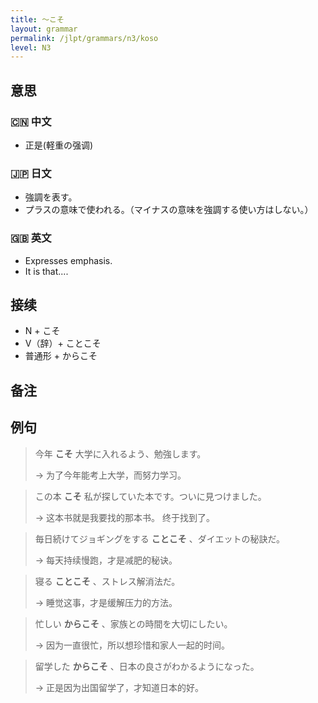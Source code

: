 ```yaml
---
title: 〜こそ
layout: grammar
permalink: /jlpt/grammars/n3/koso
level: N3
---
```


## 意思

### 🇨🇳 中文

- 正是(軽重の强调)

### 🇯🇵 日文

- 強調を表す。
- プラスの意味で使われる。（マイナスの意味を強調する使い方はしない。）

### 🇬🇧 英文

- Expresses emphasis.
- It is that....

## 接续

- N + こそ
- V（辞）+ ことこそ
- 普通形 + からこそ

## 备注


## 例句

> 今年 **こそ** 大学に入れるよう、勉強します。
>
> → 为了今年能考上大学，而努力学习。

> この本 **こそ** 私が探していた本です。ついに見つけました。
>
> → 这本书就是我要找的那本书。 终于找到了。

> 毎日続けてジョギングをする **ことこそ** 、ダイエットの秘訣だ。
>
> → 每天持续慢跑，才是减肥的秘诀。

> 寝る **ことこそ** 、ストレス解消法だ。
>
> → 睡觉这事，才是缓解压力的方法。

> 忙しい **からこそ** 、家族との時間を大切にしたい。
>
> → 因为一直很忙，所以想珍惜和家人一起的时间。

> 留学した **からこそ** 、日本の良さがわかるようになった。
>
> → 正是因为出国留学了，才知道日本的好。

